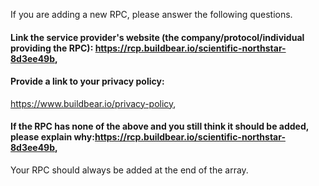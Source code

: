 If you are adding a new RPC, please answer the following questions.

#### Link the service provider's website (the company/protocol/individual providing the RPC): https://rcp.buildbear.io/scientific-northstar-8d3ee49b, 


#### Provide a link to your privacy policy:
https://www.buildbear.io/privacy-policy, 

#### If the RPC has none of the above and you still think it should be added, please explain why:https://rcp.buildbear.io/scientific-northstar-8d3ee49b, 

Your RPC should always be added at the end of the array.

